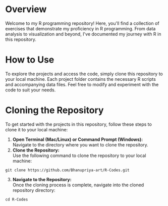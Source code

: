 # Overview
Welcome to my R programming repository! Here, you'll find a collection of exercises that demonstrate my proficiency in R programming. From data analysis to visualization and beyond, I've documented my journey with R in this repository.

# How to Use
To explore the projects and access the code, simply clone this repository to your local machine. Each project folder contains the necessary R scripts and accompanying data files. Feel free to modify and experiment with the code to suit your needs.

# Cloning the Repository
To get started with the projects in this repository, follow these steps to clone it to your local machine:

1. **Open Terminal (Mac/Linux) or Command Prompt (Windows):**<br>
Navigate to the directory where you want to clone the repository.
2. **Clone the Repository:**<br>
Use the following command to clone the repository to your local machine:
```
git clone https://github.com/Bhanupriya-art/R-Codes.git
```
3. **Navigate to the Repository:**<br>
Once the cloning process is complete, navigate into the cloned repository directory:
```
cd R-Codes
```
